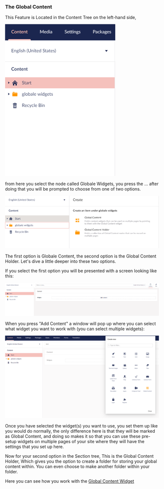 ### The Global Content

This Feature is Located in the Content Tree on the left-hand side,

![movePage.jpg](images/Globale-Widget.png) 

from here you select the node called Globale Widgets, you press the ... after doing that you will be prompted to choose from one of two options.

![movePage.jpg](images/Globale-options.png)

The first option is Globale Content, the second option is the Global Content Holder.
Let's dive a little deeper into these two options.

If you select the first option you will be presented with a screen looking like this:

![movePage.jpg](images/Globale-Contents.png)

When you press "Add Content"  a window will pop up where you can select what widget you want to work with (you can select multiple widgets):

![movePage.jpg](images/pick-one.png)

Once you have selected the widget(s) you want to use, you set them up like you would do normally, the only difference here is that they will be marked as Global Content, and doing so makes it so that you can use these pre-setup widgets on multiple pages of your site where they will have the settings that you set up here.

Now for your second option in the Section tree, This is the Global Content Holder, Which gives you the option to create a folder for storing your global content within. You can even choose to make another folder within your folder.

Here you can see how you work with the  [Global Content Widget](../../Widgets/index.md#newsletterTheGlobalContentWidget)

